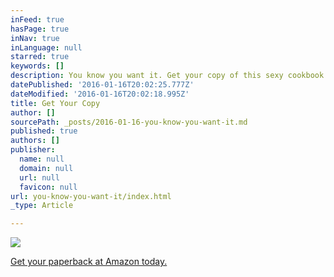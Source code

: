 ```yaml
---
inFeed: true
hasPage: true
inNav: true
inLanguage: null
starred: true
keywords: []
description: You know you want it. Get your copy of this sexy cookbook at Amazon today.
datePublished: '2016-01-16T20:02:25.777Z'
dateModified: '2016-01-16T20:02:18.995Z'
title: Get Your Copy
author: []
sourcePath: _posts/2016-01-16-you-know-you-want-it.md
published: true
authors: []
publisher:
  name: null
  domain: null
  url: null
  favicon: null
url: you-know-you-want-it/index.html
_type: Article

---
```

![](https://the-grid-user-content.s3-us-west-2.amazonaws.com/42695726-3ead-4219-afe0-5ad3cc74d008.jpg)

[Get your paperback at Amazon today.][0]

[0]: http://amzn.to/1n7GIZV